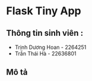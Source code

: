 # Flask Tiny App
## Thông tin sinh viên :
- Trịnh Dương Hoan - 2264251
- Trần Thái Hà - 22636801
## Mô tả 
